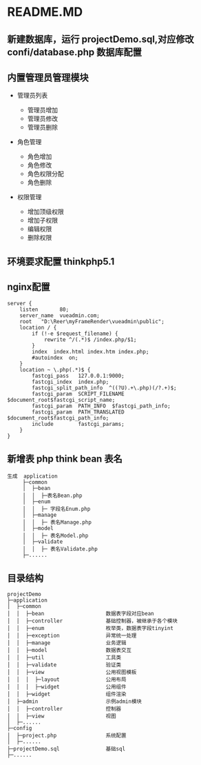 
README.MD
===============
## 新建数据库，运行 projectDemo.sql,对应修改 confi/database.php 数据库配置

## 内置管理员管理模块
   
   + 管理员列表
        
        + 管理员增加
        + 管理员修改
        + 管理员删除
        
   + 角色管理
        
        + 角色增加
        + 角色修改
        + 角色权限分配
        + 角色删除
        
   + 权限管理
        
        + 增加顶级权限
        + 增加子权限
        + 编辑权限
        + 删除权限
        
## 环境要求配置 thinkphp5.1 

## nginx配置

    server {
        listen       80;
        server_name  vueadmin.com;
        root   "D:\Reer\myFrameRender\vueadmin\public";
        location / {
            if (!-e $request_filename) {
                rewrite ^/(.*)$ /index.php/$1;
            }
            index  index.html index.htm index.php;
            #autoindex  on;
        }
        location ~ \.php(.*)$ {
            fastcgi_pass   127.0.0.1:9000;
            fastcgi_index  index.php;
            fastcgi_split_path_info  ^((?U).+\.php)(/?.+)$;
            fastcgi_param  SCRIPT_FILENAME  $document_root$fastcgi_script_name;
            fastcgi_param  PATH_INFO  $fastcgi_path_info;
            fastcgi_param  PATH_TRANSLATED  $document_root$fastcgi_path_info;
            include        fastcgi_params;
        }
    }
    
## 新增表  php think bean 表名
    
    生成  application
         ├─common
         │  ├─bean
         │  │  ├─表名Bean.php
         │  ├─enum
         │  │  ├─ 字段名Enum.php 
         │  ├─manage
         │  │  ├─ 表名Manage.php
         │  ├─model
         │  │  ├─ 表名Model.php
         │  ├─validate
         │  │  ├─ 表名Validate.php
         ├─......
         

## 目录结构
    
    projectDemo
    ├─application
    │  ├─common
    │  │  ├─bean                    数据表字段对应bean
    │  │  ├─controller              基础控制器，被继承于各个模块
    │  │  ├─enum                    枚举类，数据表字段tinyint
    │  │  ├─exception               异常统一处理
    │  │  ├─manage                  业务逻辑
    │  │  ├─model                   数据表交互
    │  │  ├─util                    工具类
    │  │  ├─validate                验证类
    │  │  ├─view                    公用视图模板
    │  │  │  ├─layout               公用布局
    │  │  │  ├─widget               公用组件
    │  │  ├─widget                  组件渲染
    │  ├─admin                      示例admin模块
    │  │  ├─controller              控制器
    │  │  ├─view                    视图
    │  ├─......
    ├─config
    │  ├─project.php                系统配置
    │  ├─......
    ├─projectDemo.sql               基础sql
    ├─......
    
    